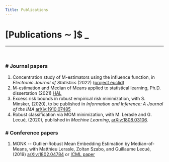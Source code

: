 ```yaml
---
Title: Publications
---
```


# [Publications ∼ ]$ _

---
&nbsp;

### \# Journal papers

1. Concentration study of M-estimators using the influence function, in *Electronic Journal of Statistics*  (2022) ([project euclid][EJS])
2. M-estimation and Median of Means applied to statistical learning, Ph.D. dissertation (2021) [HAL][these_hal]
3. Excess risk bounds in robust empirical risk minimization, with S. Minsker, (2020), to be published in *Information and Inference: A
Journal of the IMA* [arXiv:1910.07485][RERM_arxiv]
4. Robust classification via MOM minimization, with M. Lerasle and G. Lecué, (2020), published in *Machine Learning*, [arXiv:1808.03106][MOMRM_arxiv].

### \# Conference papers

1. MONK -- Outlier-Robust Mean Embedding Estimation by Median-of-Means, with  Matthieu Lerasle, Zoltan Szabo, and Guillaume Lecué, (2019) [arXiv:1802.04784][MONK_arxiv] or [ICML paper][MONK_ICML]


[MOMRM_arxiv]: https://arxiv.org/abs/1808.03106
[RERM_arxiv]: https://arxiv.org/abs/1910.07485
[MONK_arxiv]: https://arxiv.org/abs/1802.04784
[MONK_ICML]: http://proceedings.mlr.press/v97/lerasle19a.html
[EJS]: https://projecteuclid.org/journals/electronic-journal-of-statistics/volume-16/issue-1/Concentration-study-of-M-estimators-using-the-influence-function/10.1214/22-EJS2030.full
[these_hal]: https://hal-universite-paris-saclay.archives-ouvertes.fr/tel-03132439v1

